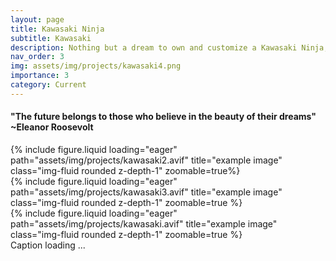```yaml
---
layout: page
title: Kawasaki Ninja
subtitle: Kawasaki
description: Nothing but a dream to own and customize a Kawasaki Ninja,..Hopefully tame the speed machine on some long advantures around the SADC region.
nav_order: 3
img: assets/img/projects/kawasaki4.png
importance: 3
category: Current
---
```

<h4 class="text-primary text-end">"The future belongs to those who believe in the beauty of their dreams" ~Eleanor Roosevolt</h4>

<div class="row">
    <div class="col-sm mt-3 mt-md-0">
        {% include figure.liquid loading="eager" path="assets/img/projects/kawasaki2.avif" title="example image" class="img-fluid rounded z-depth-1" zoomable=true%}
    </div>
    <div class="col-sm mt-3 mt-md-0">
        {% include figure.liquid loading="eager" path="assets/img/projects/kawasaki3.avif" title="example image" class="img-fluid rounded z-depth-1" zoomable=true %}
    </div>
    <div class="col-sm mt-3 mt-md-0">
        {% include figure.liquid loading="eager" path="assets/img/projects/kawasaki.avif" title="example image" class="img-fluid rounded z-depth-1" zoomable=true %}
    </div>
</div>
<div class="caption">
    Caption loading ...
</div>